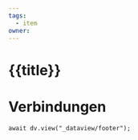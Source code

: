 ```yaml
---
tags:
  - item
owner:
---
```

# {{title}}

# Verbindungen
```dataviewjs
await dv.view("_dataview/footer");
```